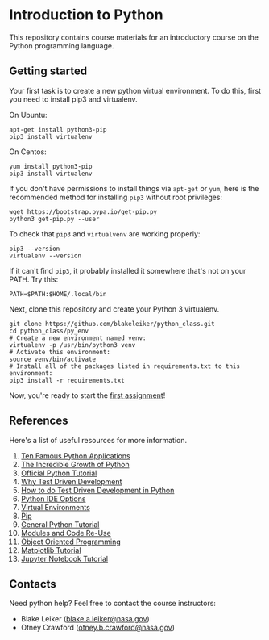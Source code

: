 
# Introduction to Python 

This repository contains course materials for an introductory course on the Python programming language. 

## Getting started

Your first task is to create a new python virtual environment. To do this, first you need to install pip3 and virtualenv.

On Ubuntu:

```shell
apt-get install python3-pip
pip3 install virtualenv
```

On Centos:

```shell
yum install python3-pip
pip3 install virtualenv
```

If you don't have permissions to install things via `apt-get` or `yum`, here is the recommended method for installing `pip3` without root privileges:

```shell
wget https://bootstrap.pypa.io/get-pip.py
python3 get-pip.py --user
```

To check that `pip3` and `virtualvenv` are working properly:

```shell
pip3 --version
virtualenv --version
```

If it can't find `pip3`, it probably installed it somewhere that's not on your PATH. Try this:
```shell
PATH=$PATH:$HOME/.local/bin
```

Next, clone this repository and create your Python 3 virtualenv.

```shell
git clone https://github.com/blakeleiker/python_class.git
cd python_class/py_env
# Create a new environment named venv:
virtualenv -p /usr/bin/python3 venv
# Activate this environment:
source venv/bin/activate
# Install all of the packages listed in requirements.txt to this environment:
pip3 install -r requirements.txt
```

Now, you're ready to start the [first assignment](modules/Assignment1)!

## References
Here's a list of useful resources for more information.

1. [Ten Famous Python Applications](http://www.hartmannsoftware.com/Blog/Articles_from_Software_Fans/Most-Famous-Software-Programs-Written-in-Python)
2. [The Incredible Growth of Python](https://stackoverflow.blog/2017/09/06/incredible-growth-python/)
3. [Official Python Tutorial](https://docs.python.org/3/tutorial/)
4. [Why Test Driven Development](https://medium.com/@gondy/the-importance-of-test-driven-development-f80b0d02edd8)
5. [How to do Test Driven Development in Python](https://code.tutsplus.com/tutorials/beginning-test-driven-development-in-python--net-30137)
6. [Python IDE Options](http://www.it4nextgen.com/7-best-ides-for-python-programming-in-2018/)
7. [Virtual Environments](https://virtualenv.pypa.io)
8. [Pip](https://pypi.org/project/pip/)
9. [General Python Tutorial](http://www.scipy-lectures.org/intro/language/python_language.html)
10. [Modules and Code Re-Use](http://www.scipy-lectures.org/intro/language/reusing_code.html)
11. [Object Oriented Programming](http://www.scipy-lectures.org/intro/language/oop.html)
12. [Matplotlib Tutorial](https://matplotlib.org/stable/tutorials/index.html)
13. [Jupyter Notebook Tutorial](https://www.youtube.com/watch?v=dQw4w9WgXcQ)

## Contacts

Need python help? Feel free to contact the course instructors: 

- Blake Leiker (blake.a.leiker@nasa.gov)
- Otney Crawford (otney.b.crawford@nasa.gov)
